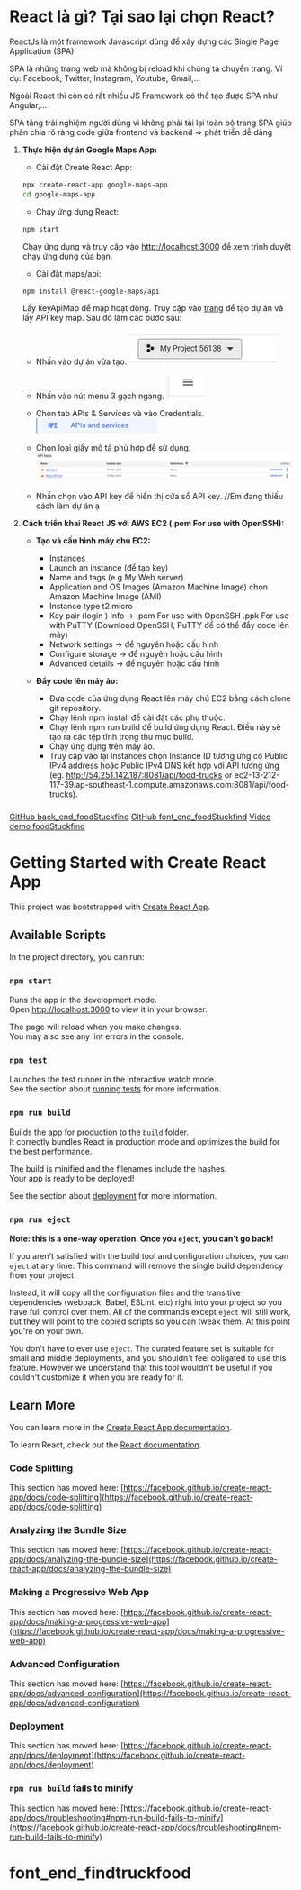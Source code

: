 # React là gì? Tại sao lại chọn React?

ReactJs là một framework Javascript dùng để xây dựng các Single Page Application (SPA)

SPA là những trang web mà không bị reload khi chúng ta chuyển trang. Ví dụ: Facebook, Twitter, Instagram, Youtube, Gmail,...

Ngoài React thì còn có rất nhiều JS Framework có thể tạo được SPA như Angular,...

SPA tăng trải nghiệm người dùng vì không phải tải lại toàn bộ trang
SPA giúp phân chia rõ ràng code giữa frontend và backend => phát triển dễ dàng

1. **Thực hiện dự án Google Maps App:**

   - Cài đặt Create React App:

   ```bash
   npx create-react-app google-maps-app
   cd google-maps-app
   ```

   - Chạy ứng dụng React:

   ```bash
   npm start
   ```

   Chạy ứng dụng và truy cập vào [http://localhost:3000](http://localhost:3000) để xem trình duyệt chạy ứng dụng của bạn.

   - Cài đặt maps/api:

   ```bash
   npm install @react-google-maps/api
   ```

   Lấy keyApiMap để map hoạt động. Truy cập vào [trang](https://mapsplatform.google.com/) để tạo dự án và lấy API key map. Sau đó làm các bước sau:

   - Nhấn vào dự án vừa tạo.
     ![Alt text](image.png)
   - Nhấn vào nút menu 3 gạch ngang.
     ![Alt text](image-1.png)

   - Chọn tab APIs & Services và vào Credentials.
     ![Alt text](image-2.png)
   - Chọn loại giấy mô tả phù hợp để sử dụng.
     ![Alt text](image-3.png)
   - Nhấn chọn vào API key để hiển thị cửa sổ API key.
    //Em đang thiếu cách làm dự án ạ
2. **Cách triển khai React JS với AWS EC2 (.pem For use with OpenSSH):**

   - **Tạo và cấu hình máy chủ EC2:**

     - Instances
     - Launch an instance (để tạo key)
     - Name and tags (e.g My Web server)
     - Application and OS Images (Amazon Machine Image) chọn Amazon Machine Image (AMI)
     - Instance type t2.micro
     - Key pair (login ) Info -> .pem For use with OpenSSH .ppk For use with PuTTY (Download OpenSSH, PuTTY để có thể đẩy code lên máy)
     - Network settings -> để nguyên hoặc cấu hình
     - Configure storage -> để nguyên hoặc cấu hình
     - Advanced details -> để nguyên hoặc cấu hình

   - **Đẩy code lên máy ảo:**
     - Đưa code của ứng dụng React lên máy chủ EC2 bằng cách clone git repository.
     - Chạy lệnh npm install để cài đặt các phụ thuộc.
     - Chạy lệnh npm run build để build ứng dụng React. Điều này sẽ tạo ra các tệp tĩnh trong thư mục build.
     - Chạy ứng dụng trên máy ảo.
     - Truy cập vào lại Instances chọn Instance ID tương ứng có Public IPv4 address hoặc Public IPv4 DNS kết hợp với API tương ứng (eg. http://54.251.142.187:8081/api/food-trucks or ec2-13-212-117-39.ap-southeast-1.compute.amazonaws.com:8081/api/food-trucks).
  
###
[GitHub back_end_foodStuckfind](https://github.com/thienc45/back_end_foodStuckfind.git)
[GitHub font_end_foodStuckfind](https://github.com/thienc45/font_end_foodStuckFind.git)
[Video demo foodStuckfind](https://1drv.ms/v/s!AvdQFkUv6DA8oC1112avAniNuWEr?e=TsuKnS) 



# Getting Started with Create React App

This project was bootstrapped with [Create React App](https://github.com/facebook/create-react-app).

## Available Scripts

In the project directory, you can run:

### `npm start`

Runs the app in the development mode.\
Open [http://localhost:3000](http://localhost:3000) to view it in your browser.

The page will reload when you make changes.\
You may also see any lint errors in the console.

### `npm test`

Launches the test runner in the interactive watch mode.\
See the section about [running tests](https://facebook.github.io/create-react-app/docs/running-tests) for more information.

### `npm run build`

Builds the app for production to the `build` folder.\
It correctly bundles React in production mode and optimizes the build for the best performance.

The build is minified and the filenames include the hashes.\
Your app is ready to be deployed!

See the section about [deployment](https://facebook.github.io/create-react-app/docs/deployment) for more information.

### `npm run eject`

**Note: this is a one-way operation. Once you `eject`, you can't go back!**

If you aren't satisfied with the build tool and configuration choices, you can `eject` at any time. This command will remove the single build dependency from your project.

Instead, it will copy all the configuration files and the transitive dependencies (webpack, Babel, ESLint, etc) right into your project so you have full control over them. All of the commands except `eject` will still work, but they will point to the copied scripts so you can tweak them. At this point you're on your own.

You don't have to ever use `eject`. The curated feature set is suitable for small and middle deployments, and you shouldn't feel obligated to use this feature. However we understand that this tool wouldn't be useful if you couldn't customize it when you are ready for it.

## Learn More

You can learn more in the [Create React App documentation](https://facebook.github.io/create-react-app/docs/getting-started).

To learn React, check out the [React documentation](https://reactjs.org/).

### Code Splitting

This section has moved here: [https://facebook.github.io/create-react-app/docs/code-splitting](https://facebook.github.io/create-react-app/docs/code-splitting)

### Analyzing the Bundle Size

This section has moved here: [https://facebook.github.io/create-react-app/docs/analyzing-the-bundle-size](https://facebook.github.io/create-react-app/docs/analyzing-the-bundle-size)

### Making a Progressive Web App

This section has moved here: [https://facebook.github.io/create-react-app/docs/making-a-progressive-web-app](https://facebook.github.io/create-react-app/docs/making-a-progressive-web-app)

### Advanced Configuration

This section has moved here: [https://facebook.github.io/create-react-app/docs/advanced-configuration](https://facebook.github.io/create-react-app/docs/advanced-configuration)

### Deployment

This section has moved here: [https://facebook.github.io/create-react-app/docs/deployment](https://facebook.github.io/create-react-app/docs/deployment)

### `npm run build` fails to minify

This section has moved here: [https://facebook.github.io/create-react-app/docs/troubleshooting#npm-run-build-fails-to-minify](https://facebook.github.io/create-react-app/docs/troubleshooting#npm-run-build-fails-to-minify)

# font_end_findtruckfood
